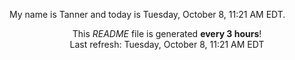 My name is Tanner and today is Tuesday, October 8, 11:21 AM EDT.

<p align="center">This <i>README</i> file is generated <b>every 3 hours</b>!</br>Last refresh: Tuesday, October 8, 11:21 AM EDT<br /></p>
